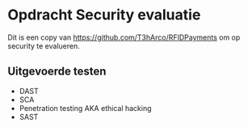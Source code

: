 # Opdracht Security evaluatie
Dit is een copy van https://github.com/T3hArco/RFIDPayments om op security te evalueren.

## Uitgevoerde testen
 - DAST
 - SCA
 - Penetration testing AKA ethical hacking
 - SAST
